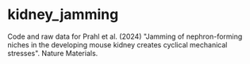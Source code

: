 # kidney_jamming
Code and raw data for Prahl et al. (2024) "Jamming of nephron-forming niches in the developing mouse kidney creates cyclical mechanical stresses". Nature Materials.
